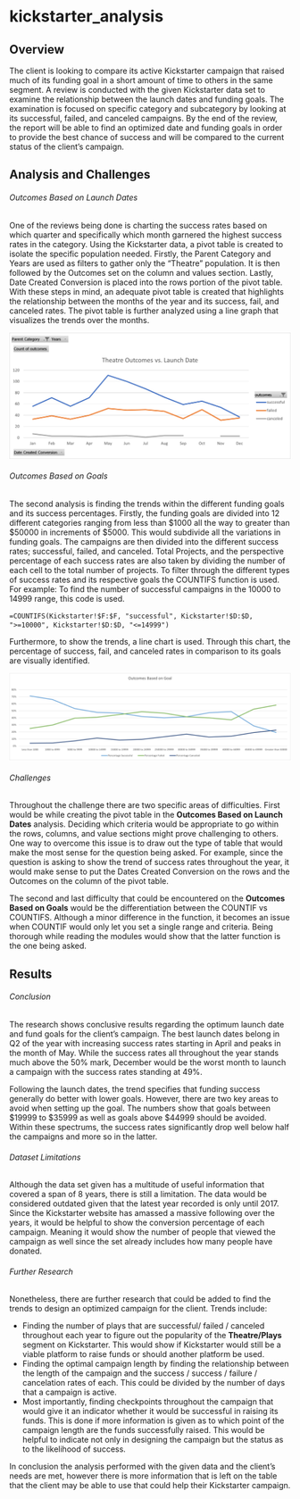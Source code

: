 # kickstarter_analysis

## Overview

The client is looking to compare its active Kickstarter campaign that raised much of its funding goal in a short amount of time to others in the same segment. A review is conducted with the given Kickstarter data set to examine the relationship between the launch dates and funding goals. The examination is focused on specific category and subcategory by looking at its successful, failed, and canceled campaigns. By the end of the review, the report will be able to find an optimized date and funding goals in order to provide the best chance of success and will be compared to the current status of the client’s campaign.



## Analysis and Challenges
###### Outcomes Based on Launch Dates
One of the reviews being done is charting the success rates based on which quarter and specifically which month garnered the highest success rates in the category. Using the Kickstarter data, a pivot table is created to isolate the specific population needed.  Firstly, the Parent Category and Years are used as filters to gather only the “Theatre” population. It is then followed by the Outcomes set on the column and values section. Lastly, Date Created Conversion is placed into the rows portion of the pivot table. With these steps in mind, an adequate pivot table is created that highlights the relationship between the months of the year and its success, fail, and canceled rates. The pivot table is further analyzed using a line graph that visualizes the trends over the months. 

![](resources/Theatre_Outcomes_vs_Launch.png)


###### Outcomes Based on Goals
The second analysis is finding the trends within the different funding goals and its success percentages. Firstly, the funding goals are divided into 12 different categories ranging from less than $1000 all the way to greater than $50000 in increments of $5000. This would subdivide all the variations in funding goals. The campaigns are then divided into the different success rates; successful, failed, and canceled. Total Projects, and the perspective percentage of each success rates are also taken by dividing the number of each cell to the total number of projects. To filter through the different types of success rates and its respective goals the COUNTIFS function is used. For example:
To find the number of successful campaigns in the 10000 to 14999 range, this code is used.
```
=COUNTIFS(Kickstarter!$F:$F, "successful", Kickstarter!$D:$D, ">=10000", Kickstarter!$D:$D, "<=14999")
```
Furthermore, to show the trends, a line chart is used. Through this chart, the percentage of success, fail, and canceled rates in comparison to its goals are visually identified. 

![](resources/Outcomes_vs_Goals.png)

###### Challenges
Throughout the challenge there are two specific areas of difficulties. First would be while creating the pivot table in the **Outcomes Based on Launch Dates** analysis. Deciding which criteria would be appropriate to go within the rows, columns, and value sections might prove challenging to others. One way to overcome this issue is to draw out the type of table that would make the most sense for the question being asked. For example, since the question is asking to show the trend of success rates throughout the year, it would make sense to put the Dates Created Conversion on the rows and the Outcomes on the column of the pivot table. 

The second and last difficulty that could be encountered on the **Outcomes Based on Goals** would be the differentiation between the COUNTIF vs COUNTIFS. Although a minor difference in the function, it becomes an issue when COUNTIF would only let you set a single range and criteria. Being thorough while reading the modules would show that the latter function is the one being asked. 



## Results
###### Conclusion
The research shows conclusive results regarding the optimum launch date and fund goals for the client’s campaign. The best launch dates belong in Q2 of the year with increasing success rates starting in April and peaks in the month of May. While the success rates all throughout the year stands much above the 50% mark, December would be the worst month to launch a campaign with the success rates standing at 49%.  

Following the launch dates, the trend specifies that funding success generally do better with lower goals. However, there are two key areas to avoid when setting up the goal. The numbers show that goals between $19999 to $35999 as well as goals above $44999 should be avoided.  Within these spectrums, the success rates significantly drop well below half the campaigns and more so in the latter.

###### Dataset Limitations
Although the data set given has a multitude of useful information that covered a span of 8 years, there is still a limitation. The data would be considered outdated given that the latest year recorded is only until 2017. Since the Kickstarter website has amassed a massive following over the years, it would be helpful to show the conversion percentage of each campaign. Meaning it would show the number of people that viewed the campaign as well since the set already includes how many people have donated.

###### Further Research
Nonetheless, there are further research that could be added to find the trends to design an optimized campaign for the client. Trends include:

- Finding the number of plays that are successful/ failed / canceled throughout each year to figure out the popularity of the **Theatre/Plays**    segment on Kickstarter. This would show if Kickstarter would still be a viable platform to raise funds or should another platform be used.
- Finding the optimal campaign length by finding the relationship between the length of the campaign and the success / success / failure / cancelation rates of each. This could be divided by the number of days that a campaign is active. 
- Most importantly, finding checkpoints throughout the campaign that would give it an indicator whether it would be successful in raising its funds. This is done if more information is given as to which point of the campaign length are the funds successfully raised. This would be helpful to indicate not only in designing the campaign but the status as to the likelihood of success. 
  
In conclusion the analysis performed with the given data and the client’s needs are met, however there is more information that is left on the table that the client may be able to use that could help their Kickstarter campaign.  
